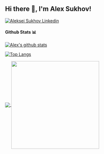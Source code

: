 <h2> Hi there 👋, I'm Alex Sukhov! </h2>
    
[![Aleksei Sukhov Linkedin](https://img.shields.io/badge/LinkedIn-0077B5?style=for-the-badge&logo=linkedin&logoColor=white)](https://www.linkedin.com/in/alekseisukhov/)

<!-- This is using base64 encoded image. If you have a small image, you can upload the base64 version of it :D https://www.base64-image.de/ -->

#### Github Stats 📊

[![Alex's github stats](https://github-readme-stats.vercel.app/api?username=aleksei-sukhov-ucl&show_icons=true&theme=radical)](https://github.com/anuraghazra/github-readme-stats)

[![Top Langs](https://github-readme-stats.vercel.app/api/top-langs/?username=aleksei-sukhov-ucl&layout=compact&theme=radical)](https://github.com/anuraghazra/github-readme-stats)

<a href="https://github.com/anuraghazra/github-readme-stats">
  <img align="center" src="https://github-readme-stats.vercel.app/api?username=aleksei-sukhov-ucl&show_icons=true&theme=radical" />
</a>
<a href="https://github.com/anuraghazra/convoychat">
  <img align="center" style="width:30vw;" src="https://github-readme-stats.vercel.app/api/top-langs/?username=aleksei-sukhov-ucl&layout=compact&theme=radical" />
</a>
